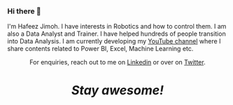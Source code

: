 ### Hi there 👋

I'm Hafeez Jimoh. I have interests in Robotics and how to control them. I am also a Data Analyst and Trainer. I have helped hundreds of people
transition into Data Analysis. I am currently developing my <a href="https://www.youtube.com/channel/UCoj0BKNug7ksYeL38tM_bkg">YouTube channel</a> where I share contents related to Power BI, Excel, Machine Learning etc.</p>

<p align='center'>For enquiries, reach out to me on <a href="https://www.linkedin.com/in/jimohafeezco">Linkedin</a> or over on <a href="https://twitter.com/jimohhafeezco">Twitter</a>.</p>

<h1 align='center'><i>Stay awesome!</i></h1>
<!--
**jimohafeezco/jimohafeezco** is a ✨ _special_ ✨ repository because its `README.md` (this file) appears on your GitHub profile.

Here are some ideas to get you started:

- 🔭 I’m currently working on ...
- 🌱 I’m currently learning ...
- 👯 I’m looking to collaborate on ...
- 🤔 I’m looking for help with ...
- 💬 Ask me about ...
- 📫 How to reach me: ...
- 😄 Pronouns: ...
- ⚡ Fun fact: ...
-->
